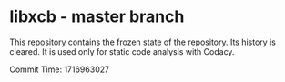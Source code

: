 # libxcb - master branch

This repository contains the frozen state of the repository.
Its history is cleared. It is used only for static code
analysis with Codacy.

Commit Time: 1716963027